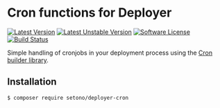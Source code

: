 # Cron functions for Deployer

[![Latest Version][ico-version]][link-packagist]
[![Latest Unstable Version][ico-unstable-version]][link-packagist]
[![Software License][ico-license]](LICENSE)
[![Build Status][ico-github-actions]][link-github-actions]

Simple handling of cronjobs in your deployment process using the [Cron builder library](https://github.com/Setono/cron-builder).

## Installation

```bash
$ composer require setono/deployer-cron
```

[ico-version]: https://poser.pugx.org/setono/deployer-cron/v/stable
[ico-unstable-version]: https://poser.pugx.org/setono/deployer-cron/v/unstable
[ico-license]: https://poser.pugx.org/setono/deployer-cron/license
[ico-github-actions]: https://github.com/Setono/deployer-cron/workflows/build/badge.svg

[link-packagist]: https://packagist.org/packages/setono/deployer-cron
[link-github-actions]: https://github.com/Setono/deployer-cron/actions
